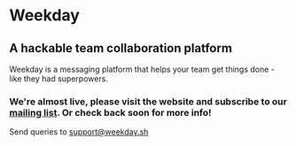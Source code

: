 # Weekday
## A hackable team collaboration platform
Weekday is a messaging platform that helps your team get things done - like they had superpowers.
### We're almost live, please visit the website and subscribe to our [mailing list](https://weekday.sh). Or check back soon for more info!

Send queries to [support@weekday.sh](mailto:support@weekday.sh?subject=Olla)

